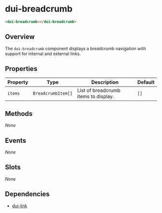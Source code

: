 # dui-breadcrumb

```html
<dui-breadcrumb></dui-breadcrumb>
```

## Overview
The `dui-breadcrumb` component displays a breadcrumb navigation with support for internal and external links.

## Properties
| Property  | Type                 | Description                                  | Default |
|-----------|----------------------|----------------------------------------------|---------|
| `items`   | `BreadcrumbItem[]`   | List of breadcrumb items to display.         | `[]`    |

## Methods
_None_

## Events
_None_

## Slots
_None_

## Dependencies
* [dui-link](#/docs/components/link)
